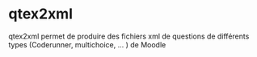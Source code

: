 # qtex2xml
qtex2xml permet de produire des fichiers xml de questions de différents types (Coderunner, multichoice, ... ) de Moodle
